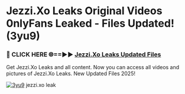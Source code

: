 # Jezzi.Xo Leaks Original Videos 0nlyFans Leaked - Files Updated! (3yu9)

<h3>🔴 CLICK HERE 🌐==►► <a href="https://tinyurl.com/2jnfzry5" rel="nofollow">Jezzi.Xo Leaks Updated Files</a></h3>

Get Jezzi.Xo Leaks and all content. Now you can access all videos and pictures of Jezzi.Xo Leaks. New Updated Files 2025!

[![3yu9](https://i.imgur.com/GyGTBgg.gif)](https://tinyurl.com/2jnfzry5)
jezzi.xo leak